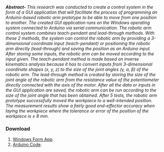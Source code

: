 *__Abstract-__ This research was conducted to create a control system in the form of a GUI application that will facilitate the process of programming an Arduino-based robotic arm prototype to be able to move from one position to another. The created GUI application runs on the Windows operating system connected to Arduino via serial communication. The robotic arm control system combines teach-pendant and lead-through methods. With these 2 methods, the system can control the robotic arm by providing a 3-dimensional coordinate input (teach-pendant) or positioning the robotic arm directly (lead-through) and saving the position as an Arduino input. After storing some inputs, the robotic arm can be moved according to the input given. The teach-pendant method is made based on inverse kinematics analysis because it has to convert inputs from 3-dimensional coordinate shapes (x, y, z) to the size of the joint angles (γ, α, β) of the robotic arm. The lead-through method is created by storing the size of the joint angle of the robotic arm from the resistance value of the potentiometer directly connected with the axis of the motor. After all the data or inputs in the GUI application are saved, the robotic arm can be run according to the size of the joint angle that has been obtained. After 5 tests, the robotic arm prototype successfully moved the workpiece to a well-intended position. The measurement results show a fairly good end-effector accuracy when laying the workpiece where the tolerance or error of the position of the workpiece is ± 8 mm.*


### Download
1. [Windows Form App](https://minhaskamal.github.io/DownGit/#/home?url=https://github.com/saandhikaa/robotic-arm/tree/main/VisualBasic-Code/My_Controller_Flat_UI/bin/Debug).
2. [Arduino Code](https://minhaskamal.github.io/DownGit/#/home?url=https://github.com/saandhikaa/robotic-arm/tree/main/Arduino-Code).
